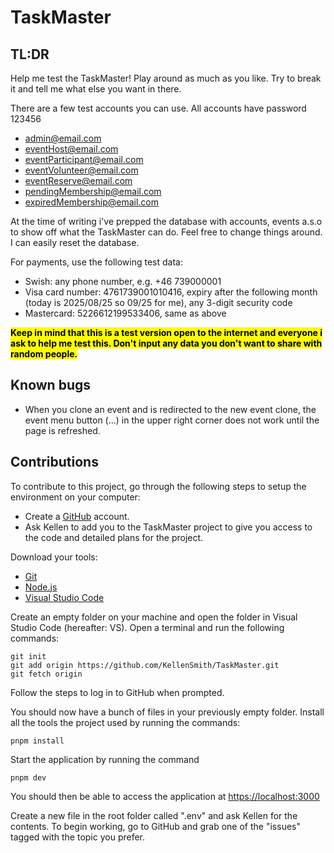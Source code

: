 # TaskMaster

## TL:DR

Help me test the TaskMaster!
Play around as much as you like. Try to break it and tell me what else you want in there.

There are a few test accounts you can use. All accounts have password 123456

- admin@email.com
- eventHost@email.com
- eventParticipant@email.com
- eventVolunteer@email.com
- eventReserve@email.com
- pendingMembership@email.com
- expiredMembership@email.com

At the time of writing i've prepped the database with accounts, events a.s.o to show off what the TaskMaster can do. Feel free to change things around. I can easily reset the database.

For payments, use the following test data:

- Swish: any phone number, e.g. +46 739000001
- Visa card number: 4761739001010416, expiry after the following month (today is 2025/08/25 so 09/25 for me), any 3-digit security code
- Mastercard: 5226612199533406, same as above

<mark>**Keep in mind that this is a test version open to the internet and everyone i ask to help me test this. Don't input any data you don't want to share with random people.**</mark>

## Known bugs

- When you clone an event and is redirected to the new event clone, the event menu button (...) in the upper right corner does not work until the page is refreshed.

## Contributions

To contribute to this project, go through the following steps to setup the environment on your computer:

- Create a [GitHub](github.com) account.
- Ask Kellen to add you to the TaskMaster project to give you access to the code and detailed plans for the project.

Download your tools:

- [Git](https://git-scm.com/downloads)
- [Node.js](https://nodejs.org/en/download)
- [Visual Studio Code](https://visualstudio.microsoft.com/downloads/)

Create an empty folder on your machine and open the folder in Visual Studio Code (hereafter: VS). Open a terminal and run the following commands:

```
git init
git add origin https://github.com/KellenSmith/TaskMaster.git
git fetch origin
```

Follow the steps to log in to GitHub when prompted.

You should now have a bunch of files in your previously empty folder.
Install all the tools the project used by running the commands:

```
pnpm install
```

Start the application by running the command

```
pnpm dev
```

You should then be able to access the application at [https://localhost:3000](https://localhost:3000)

Create a new file in the root folder called ".env" and ask Kellen for the contents. To begin working, go to GitHub and grab one of the "issues" tagged with the topic you prefer.
